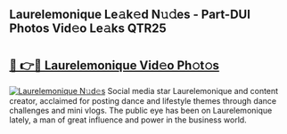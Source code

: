 ## Laurelemonique Le𝚊k𝚎d N𝚞𝚍es - Part-DUl Photos Vid𝚎o Le𝚊ks QTR25

# <h2><a href="http://fbdg5w3.evod.top/?m=Laurelemonique">🔗 👉🔴 Laurelemonique Vid𝚎o Ph𝚘t𝚘s</a></h2>

[![Laurelemonique N𝚞d𝚎s](https://i.imgur.com/8V9OHl7.gif)](http://fbdg5w3.evod.top/?m=Laurelemonique)
Social media star Laurelemonique and content creator, acclaimed for posting dance and lifestyle themes through dance challenges and mini vlogs. The public eye has been on Laurelemonique lately, a man of great influence and power in the business world. 
